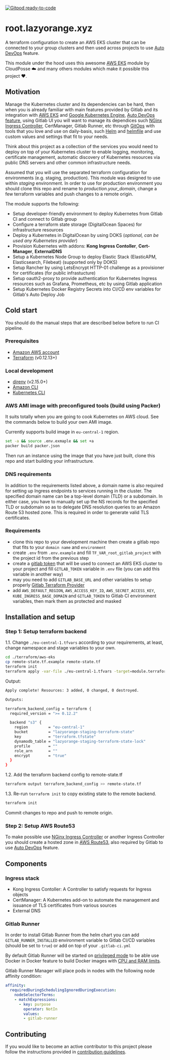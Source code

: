 [![Gitpod ready-to-code](https://img.shields.io/badge/Gitpod-ready--to--code-blue?logo=gitpod)](https://gitpod.io/#https://gitlab.com/lazyorangejs/infra/root.lazyorange.xyz)

# root.lazyorange.xyz

A terraform configuration to create an AWS EKS cluster that can be connected 
to your group clusters and then used across projects to use [Auto DevOps](https://docs.gitlab.com/ee/topics/autodevops/#overview) feature.

This module under the hood uses this awesome [AWS EKS](https://github.com/cloudposse/terraform-aws-eks-cluster) module by CloudPosse :cloud: and many others modules which make it possible this project :heart:.

## Motivation

Manage the Kubernetes cluster and its dependencies can be hard, then when you is already familiar with main features provided by Gitlab and its integration with [AWS EKS](https://docs.gitlab.com/ee/user/project/clusters/add_remove_clusters.html#eks-cluster) and [Google Kubernetes Engine](https://docs.gitlab.com/ee/user/project/clusters/add_remove_clusters.html#gke-cluster), [Auto DevOps feature](https://docs.gitlab.com/ee/topics/autodevops/#overview), using Gitlab UI you will want to manage its dependices such [NGinx Ingress Controller](https://github.com/helm/charts/tree/master/stable/nginx-ingress), CertManager, Gitlab Runner, etc through [GitOps](https://www.weave.works/blog/practical-guide-gitops) with tools that you love and use on daily-basis, such [Helm](https://helm.sh) and [helmfile](https://github.com/roboll/helmfile) and use custom values and settings that fit to your needs.

Think about this project as a collection of the services you would need to deploy on top of your Kubernetes cluster to enable logging, monitoring, certificate management, automatic discovery of Kubernetes resources via public DNS servers and other common infrastructure needs.

Assumed that you will use the separated terraform configuration for environments (e.g. staging, production). 
This module was designed to use within *staging* environment.
In order to use for production environment you should clone this repo and rename to *production.your_domain*, change a few terraform variables and push changes to a remote origin.

The module supports the following:

- Setup developer-friendly environment to deploy Kubernetes from Gitlab CI and connect to Gitlab group
- Configure a terraform state storage (DigitalOcean Spaces) for infrastructure resources
- Deploy a Kubernetes in DigitalOcean by using DOKS (*optional, can be used any Kubernetes provider*)
- Provision Kubernetes with addons: **Kong Ingress Contoller**, **Cert-Manager**, **ExternalDNS**
- Setup a Kubernetes Node Group to deploy Elastic Stack (ElasticAPM, Elasticsearch, Filebeat) (supported only by DOKS)
- Setup Rancher by using LetsEncrypt HTTP-01 challenge as a provisioner for certificates (for public infrastucture)
- Setup oauth2-proxy to provide authentication for Kubernetes Ingress resources such as Grafana, Prometheus, etc by using Gitlab application
- Setup Kubernetes Docker Registry Secrets into CI/CD env variables for Gitlab's Auto Deploy Job

## Cold start

You should do the manual steps that are described below before to run CI pipeline.

### Prerequisites

- [Amazon AWS account](https://aws.amazon.com/)
- [Terraform](https://www.terraform.io/downloads.html) (v0.12.13+)

### Local development

- [direnv](https://direnv.net/) (v2.15.0+)
- [Amazon CLI](https://aws.amazon.com/cli/)
- [Kubernetes CLI](https://kubernetes.io/docs/tasks/tools/install-kubectl/)

### AWS AMI image with preconfigured tools (build using Packer)

It suits totally when you are going to cook Kubernetes on AWS cloud.
See the commands below to build your own AMI image.

Currently supports build image in `eu-central-1` region.

```bash
set -a && source .env.exmaple && set +a
packer build packer.json
```

Then run an instance using the image that you have just built, clone this repo and start building your infrastructure.

### DNS requirements

In addition to the requirements listed above, a domain name is also required for setting up Ingress endpoints to services running in the cluster.
The specified domain name can be a top-level domain (TLD) or a subdomain. 
In either case, you have to manually set up the NS records for the specified TLD or subdomain so as to delegate DNS resolution queries to an Amazon Route 53 hosted zone. This is required in order to generate valid TLS certificates.

### Requirements

* clone this repo to your development machine then create a gitlab repo that fits to your `domain name` and `environment`
* create `.env` from `.env.example` and fill `TF_VAR_root_gitlab_project` with the project id from the previous step
* create a [gitlab token](https://docs.gitlab.com/ee/user/profile/personal_access_tokens.html) that will be used to connect an AWS EKS cluster to your project and fill `GITLAB_TOKEN` variable in `.env` file (you can add this variable in another way)
* may you need to add `GITLAB_BASE_URL` and other variables to setup properly [Gitlab Terraform Provider](https://www.terraform.io/docs/providers/gitlab/index.html)
* add `AWS_DEFAULT_REGION`, `AWS_ACCESS_KEY_ID`, `AWS_SECRET_ACCESS_KEY`, `KUBE_INGRESS_BASE_DOMAIN` and `GITLAB_TOKEN` to Gitlab CI environment variables, then mark them as protected and masked

## Installation and setup

### Step 1: Setup terraform backend

1.1. Change `./eu-central-1.tfvars` according to your requirements,
at least, change namespace and stage variables to your own.

```bash
cd ./terraform/aws-eks
cp remote-state.tf.example remote-state.tf
terraform init
terraform apply -var-file ./eu-central-1.tfvars -target=module.terraform_state_backend
```

Output:

```bash
Apply complete! Resources: 3 added, 0 changed, 0 destroyed.

Outputs:

terraform_backend_config = terraform {
  required_version = ">= 0.12.2"

  backend "s3" {
    region         = "eu-central-1"
    bucket         = "lazyorange-staging-terraform-state"
    key            = "terraform.tfstate"
    dynamodb_table = "lazyorange-staging-terraform-state-lock"
    profile        = ""
    role_arn       = ""
    encrypt        = "true"
  }
}
```

1.2. Add the terraform backend config to remote-state.tf

```bash
terraform output terraform_backend_config >> remote-state.tf
```

1.3. Re-run `terraform init` to copy existing state to the remote backend.

```bash
terraform init
```

Commit changes to repo and push to remote origin.

### Step 2: Setup AWS Route53

To make possible use [NGinx Ingress Controller](https://github.com/helm/charts/tree/master/stable/nginx-ingress) or another Ingress Controller you should create a hosted zone in [AWS Route53](https://docs.aws.amazon.com/Route53/latest/DeveloperGuide/CreatingHostedZone.html), also required by Gitlab to use [Auto DevOps](https://docs.gitlab.com/ee/topics/autodevops/#overview) feature.

## Components

### Ingress stack

- Kong Ingress Contoller: A Controller to satisfy requests for Ingress objects
- CertManager: A Kubernetes add-on to automate the management and issuance of TLS certificates from various sources
- External DNS

### Gitlab Runner

In order to install Gitlab Runner from the helm chart you can add `GITLAB_RUNNER_INSTALLED` environment variable to Gitlab CI/CD variables (should be set to `true`) or add on top of your `.gitlab-ci.yml`

By default Gitlab Runner will be started on [privileged mode](https://docs.gitlab.com/runner/executors/kubernetes.html#using-docker-dind) to be able use Docker in Docker feature to build Docker images with [CPU and RAM limits](/helmfile.d/gitlab/k8s-runner/gitlab-runner.yaml). 

Gitlab Runner Manager will place pods in nodes with the following node affinity condition:

```yaml
affinity:
  requiredDuringSchedulingIgnoredDuringExecution:
    nodeSelectorTerms:
    - matchExpressions:
      - key: purpose
        operator: NotIn
        values:
        - gitlab-runner
```

## Contributing

If you would like to become an active contributor to this project please follow the instructions provided in [contribution guidelines](CONTRIBUTING.md).
